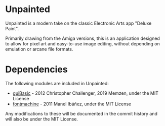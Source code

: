 # Unpainted

Unpainted is a modern take on the classic Electronic Arts app "Deluxe Paint".

Primarily drawing from the Amiga versions, this is an application designed to
allow for pixel art and easy-to-use image editing, without depending on
emulation or arcane file formats.

# Dependencies

The following modules are included in Unpainted:

* [guiBasic](https://www.cerberus-x.com/community/threads/guibasic-module.643/) - 2012 Christopher Challenger, 2019 Memzen, under the MIT License
* [fontmachine](https://www.cerberus-x.com/community/threads/cerberus-x-v2017-10-24-released.205/) - 2011 Manel Ibáñez, under the MIT License

Any modifications to these will be documented in the commit history and will also be under the MIT License.